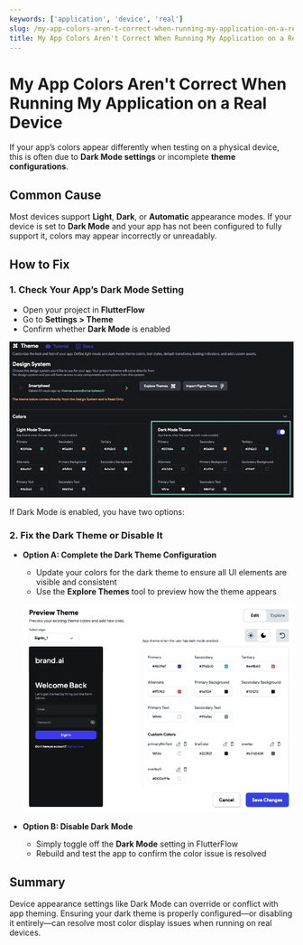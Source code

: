 ```yaml
---
keywords: ['application', 'device', 'real']
slug: /my-app-colors-aren-t-correct-when-running-my-application-on-a-real-device
title: My App Colors Aren't Correct When Running My Application on a Real Device
---
```


# My App Colors Aren't Correct When Running My Application on a Real Device

If your app’s colors appear differently when testing on a physical device, this is often due to **Dark Mode settings** or incomplete **theme configurations**.

## Common Cause

Most devices support **Light**, **Dark**, or **Automatic** appearance modes. If your device is set to **Dark Mode** and your app has not been configured to fully support it, colors may appear incorrectly or unreadably.

## How to Fix

### 1. Check Your App’s Dark Mode Setting

- Open your project in **FlutterFlow**
- Go to **Settings > Theme**
- Confirm whether **Dark Mode** is enabled

![Dark Mode Toggle](../assets/20250430121247111572.png)

If Dark Mode is enabled, you have two options:

### 2. Fix the Dark Theme or Disable It

- **Option A: Complete the Dark Theme Configuration**
  - Update your colors for the dark theme to ensure all UI elements are visible and consistent
  - Use the **Explore Themes** tool to preview how the theme appears

  ![Explore Themes](../assets/20250430121247467739.png)

- **Option B: Disable Dark Mode**
  - Simply toggle off the **Dark Mode** setting in FlutterFlow
  - Rebuild and test the app to confirm the color issue is resolved

## Summary

Device appearance settings like Dark Mode can override or conflict with app theming. Ensuring your dark theme is properly configured—or disabling it entirely—can resolve most color display issues when running on real devices.
